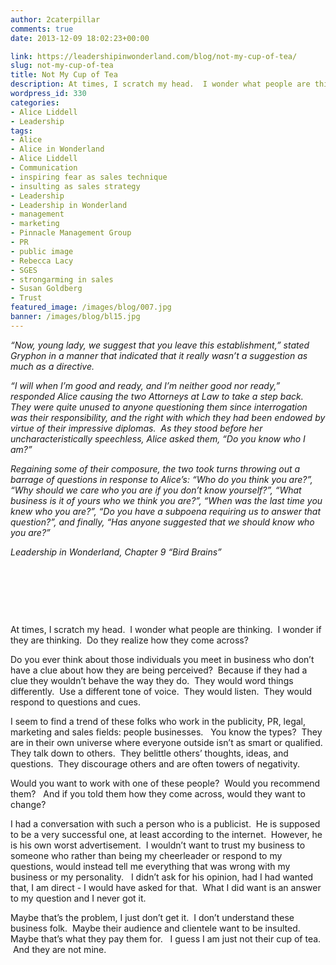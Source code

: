 ```yaml
---
author: 2caterpillar
comments: true
date: 2013-12-09 18:02:23+00:00

link: https://leadershipinwonderland.com/blog/not-my-cup-of-tea/
slug: not-my-cup-of-tea
title: Not My Cup of Tea
description: At times, I scratch my head.  I wonder what people are thinking.  I wonder if they are thinking.  Do they realize how they come across?
wordpress_id: 330
categories:
- Alice Liddell
- Leadership
tags:
- Alice
- Alice in Wonderland
- Alice Liddell
- Communication
- inspiring fear as sales technique
- insulting as sales strategy
- Leadership
- Leadership in Wonderland
- management
- marketing
- Pinnacle Management Group
- PR
- public image
- Rebecca Lacy
- SGES
- strongarming in sales
- Susan Goldberg
- Trust
featured_image: /images/blog/007.jpg
banner: /images/blog/bl15.jpg
---
```



_“Now, young lady, we suggest that you leave this establishment,” stated Gryphon in a manner that indicated that it really wasn’t a suggestion as much as a directive._

_“I will when I’m good and ready, and I’m neither good nor ready,” responded Alice causing the two Attorneys at Law to take a step back. They were quite unused to anyone questioning them since interrogation was their responsibility, and the right with which they had been endowed by virtue of their impressive diplomas.  As they stood before her uncharacteristically speechless, Alice asked them, “Do you know who I am?”_

_Regaining some of their composure, the two took turns throwing out a barrage of questions in response to Alice’s: “Who do you think you are?”, “Why should we care who you are if you don’t know yourself?”, “What business is it of yours who we think you are?”, “When was the last time you knew who you are?”, “Do you have a subpoena requiring us to answer that question?”, and finally, “Has anyone suggested that we should know who you are?”_

_Leadership in Wonderland, Chapter 9 “Bird Brains”_

 

 

 

At times, I scratch my head.  I wonder what people are thinking.  I wonder if they are thinking.  Do they realize how they come across?

Do you ever think about those individuals you meet in business who don’t have a clue about how they are being perceived?  Because if they had a clue they wouldn’t behave the way they do.  They would word things differently.  Use a different tone of voice.  They would listen.  They would respond to questions and cues.

I seem to find a trend of these folks who work in the publicity, PR, legal, marketing and sales fields: people businesses.   You know the types?  They are in their own universe where everyone outside isn’t as smart or qualified.  They talk down to others.  They belittle others’ thoughts, ideas, and questions.  They discourage others and are often towers of negativity.   

Would you want to work with one of these people?  Would you recommend them?   And if you told them how they come across, would they want to change?

I had a conversation with such a person who is a publicist.  He is supposed to be a very successful one, at least according to the internet.  However, he is his own worst advertisement.  I wouldn’t want to trust my business to someone who rather than being my cheerleader or respond to my questions, would instead tell me everything that was wrong with my business or my personality.   I didn’t ask for his opinion, had I had wanted that, I am direct - I would have asked for that.  What I did want is an answer to my question and I never got it.

Maybe that’s the problem, I just don’t get it.  I don’t understand these business folk.  Maybe their audience and clientele want to be insulted.  Maybe that’s what they pay them for.   I guess I am just not their cup of tea.  And they are not mine.

 
